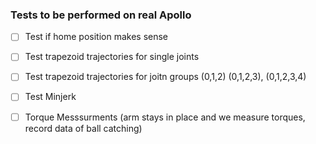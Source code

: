### Tests to be performed on real Apollo

- [ ] Test if home position makes sense

- [ ] Test trapezoid trajectories for single joints

- [ ] Test trapezoid trajectories for joitn groups (0,1,2) (0,1,2,3), (0,1,2,3,4)
   
- [ ] Test Minjerk

- [ ] Torque Messsurments (arm stays in place and we measure torques, record data of ball catching) 